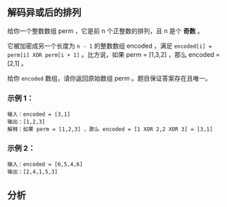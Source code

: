 ## 解码异或后的排列
给你一个整数数组 perm ，它是前 n 个正整数的排列，且 n 是个 **奇数** 。

它被加密成另一个长度为 `n - 1` 的整数数组 encoded ，满足 `encoded[i] = perm[i] XOR perm[i + 1]` 。比方说，如果 perm = [1,3,2] ，那么 encoded = [2,1] 。

给你 `encoded` 数组，请你返回原始数组 perm 。题目保证答案存在且唯一。



### 示例 1：
```
输入：encoded = [3,1]
输出：[1,2,3]
解释：如果 perm = [1,2,3] ，那么 encoded = [1 XOR 2,2 XOR 3] = [3,1]
```
### 示例 2：
```
输入：encoded = [6,5,4,6]
输出：[2,4,1,5,3]
```
## 分析


